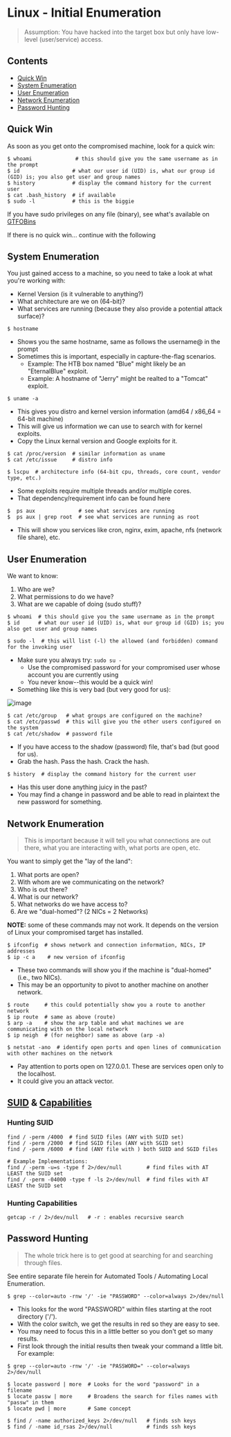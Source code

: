 # Linux - Initial Enumeration
> Assumption: You have hacked into the target box but only have low-level (user/service) access.

## Contents
- [Quick Win](#quick-win)
- [System Enumeration](#system-enumeration)
- [User Enumeration](#user-enumeration)
- [Network Enumeration](#network-enumeration)
- [Password Hunting](#password-hunting)

## Quick Win

As soon as you get onto the compromised machine, look for a quick win: 
```
$ whoami              # this should give you the same username as in the prompt
$ id                 # what our user id (UID) is, what our group id (GID) is; you also get user and group names
$ history            # display the command history for the current user
$ cat .bash_history  # if available
$ sudo -l            # this is the biggie 
```

If you have sudo privileges on any file (binary), see what's available on [GTFOBins](https://gtfobins.github.io/)

If there is no quick win... continue with the following

## System Enumeration

You just gained access to a machine, so you need to take a look at what you're working with: 
- Kernel Version (is it vulnerable to anything?)
- What architecture are we on (64-bit)?
- What services are running (because they also provide a potential attack surface)?

```
$ hostname
```
- Shows you the same hostname, same as follows the username@ in the prompt
- Sometimes this is important, especially in capture-the-flag scenarios.
  - Example: The HTB box named "Blue" might likely be an "EternalBlue" exploit. 
  - Example: A hostname of "Jerry" might be realted to a "Tomcat" exploit. 

```
$ uname -a
```
- This gives you distro and kernel version information (amd64 / x86_64 = 64-bit machine)
- This will give us information we can use to search with for kernel exploits. 
- Copy the Linux kernal version and Google exploits for it.

```
$ cat /proc/version  # similar information as uname
$ cat /etc/issue     # distro info
```

```
$ lscpu  # architecture info (64-bit cpu, threads, core count, vendor type, etc.)
```
- Some exploits require multiple threads and/or multiple cores.
- That dependency/requirement info can be found here

```
$  ps aux              # see what services are running
$  ps aux | grep root  # see what services are running as root
```
- This will show you services like cron, nginx, exim, apache, nfs (network file share), etc. 

## User Enumeration

We want to know: 
1. Who are we?
2. What permissions to do we have?
3. What are we capable of doing (sudo stuff)?

```
$ whoami  # this should give you the same username as in the prompt
$ id      # what our user id (UID) is, what our group id (GID) is; you also get user and group names
```

```
$ sudo -l  # this will list (-l) the allowed (and forbidden) command for the invoking user
```
- Make sure you always try: `sudo su -`
  - Use the compromised password for your compromised user whose account you are currently using
  - You never know--this would be a quick win!
- Something like this is very bad (but very good for us):

![image](https://github.com/user-attachments/assets/4de8362b-4878-430c-aa9e-87a3e19c8eaf)

```
$ cat /etc/group   # what groups are configured on the machine?
$ cat /etc/passwd  # this will give you the other users configured on the system
$ cat /etc/shadow  # password file
```
- If you have access to the shadow (password) file, that's bad (but good for us). 
- Grab the hash. Pass the hash. Crack the hash.

```
$ history  # display the command history for the current user
```
- Has this user done anything juicy in the past? 
- You may find a change in password and be able to read in plaintext the new password for something.

## Network Enumeration
> This is important because it will tell you what connections are out there, what you are interacting with, what ports are open, etc.

You want to simply get the "lay of the land": 
1. What ports are open?
2. With whom are we communicating on the network?
3. Who is out there?
4. What is our network?
5. What networks do we have access to?
6. Are we "dual-homed"? (2 NICs = 2 Networks)

**NOTE:** some of these commands may not work. It depends on the version of Linux your compromised target has installed. 

```
$ ifconfig  # shows network and connection information, NICs, IP addresses
$ ip -c a    # new version of ifconfig
```
- These two commands will show you if the machine is "dual-homed" (i.e., two NICs).
- This may be an opportunity to pivot to another machine on another network.

```
$ route     # this could potentially show you a route to another network
$ ip route  # same as above (route)
$ arp -a    # show the arp table and what machines we are communicating with on the local network
$ ip neigh  # (for neighbor) same as above (arp -a)
```

```
$ netstat -ano  # identify open ports and open lines of communication with other machines on the network
```
- Pay attention to ports open on 127.0.0.1. These are services open only to the localhost.
- It could give you an attack vector. 

## [SUID](../..//4_Privilege_Escalation/Linux/suid.md) & [Capabilities](../..//4_Privilege_Escalation/Linux/capabilities.md)

### Hunting SUID
```
find / -perm /4000  # find SUID files (ANY with SUID set)
find / -perm /2000  # find SGID files (ANY with SGID set)
find / -perm /6000  # find (ANY file with ) both SUID and SGID files

# Example Implementations:
find / -perm -u=s -type f 2>/dev/null        # find files with AT LEAST the SUID set
find / -perm -04000 -type f -ls 2>/dev/null  # find files with AT LEAST the SUID set
```

### Hunting Capabilities
```
getcap -r / 2>/dev/null   # -r : enables recursive search
```

## Password Hunting
> The whole trick here is to get good at searching for and searching through files. 

See entire separate file herein for Automated Tools / Automating Local Enumeration.

```
$ grep --color=auto -rnw '/' -ie "PASSWORD" --color=always 2>/dev/null
```
- This looks for the word "PASSWORD" within files starting at the root directory ('/').
- With the color switch, we get the results in red so they are easy to see.
- You may need to focus this in a little better so you don't get so many results.
- First look through the initial results then tweak your command a little bit. For example:

```
$ grep --color=auto -rnw '/' -ie "PASSWORD=" --color=always 2>/dev/null
```

```
$ locate password | more  # Looks for the word "password" in a filename
$ locate passw | more     # Broadens the search for files names with "passw" in them
$ locate pwd | more       # Same concept
```

```
$ find / -name authorized_keys 2>/dev/null   # finds ssh keys
$ find / -name id_rsas 2>/dev/null           # finds ssh keys
```

